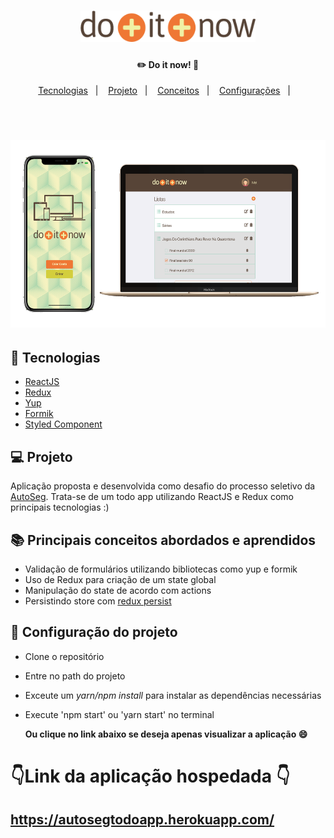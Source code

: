 <h1 align="center">
    <img alt="Do it now!" title="#logo" src=".github/marca_mini_app.png" width="280px" height="50px"/>
</h1>
<h4 align="center">
       ✏️ Do it now! 📑
</h4>

<p align="center">
  <a href="#rocket-tecnologias">Tecnologias</a>&nbsp;&nbsp;&nbsp;|&nbsp;&nbsp;&nbsp;
  <a href="#-projeto">Projeto</a>&nbsp;&nbsp;&nbsp;|&nbsp;&nbsp;&nbsp;
  <a href="#-principais-conceitos-abordados">Conceitos</a>&nbsp;&nbsp;&nbsp;|&nbsp;&nbsp;&nbsp;
  <a href="#-configuração-do-projeto">Configurações</a>&nbsp;&nbsp;&nbsp;|&nbsp;&nbsp;&nbsp;
</p>

<br>

<h1 align="center">
    <img alt="desktop demo" title="desktop_demo_image" src=".github/mobDeskmock.png" width="600px" height="300px"/>
</h1>

## :rocket: Tecnologias

- [ReactJS](https://reactjs.org)
- [Redux](https://redux.js.org/)
- [Yup](https://github.com/jquense/yup)
- [Formik](https://formik.org/docs/overview)
- [Styled Component](https://styled-components.com/)

## 💻 Projeto

Aplicação proposta e desenvolvida como desafio do processo seletivo da [AutoSeg](https://www.autoseg.com/). Trata-se de um todo app utilizando ReactJS e Redux como principais tecnologias :)

## 📚 Principais conceitos abordados e aprendidos

- Validação de formulários utilizando bibliotecas como yup e formik
- Uso de Redux para criação de um state global
- Manipulação do state de acordo com actions
- Persistindo store com [redux persist](https://github.com/rt2zz/redux-persist)

## 🤔 Configuração do projeto

- Clone o repositório
- Entre no path do projeto
- Exceute um _yarn/npm install_ para instalar as dependências necessárias
- Execute 'npm start' ou 'yarn start' no terminal

  **Ou clique no link abaixo se deseja apenas visualizar a aplicação :smile:**

# :point_down:**Link da aplicação hospedada** :point_down:

## https://autosegtodoapp.herokuapp.com/
